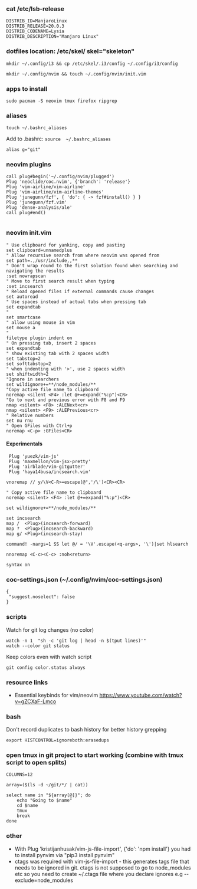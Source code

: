 
### cat /etc/lsb-release
```
DISTRIB_ID=ManjaroLinux
DISTRIB_RELEASE=20.0.3
DISTRIB_CODENAME=Lysia
DISTRIB_DESCRIPTION="Manjaro Linux"
``` 

### dotfiles location: /etc/skel/ skel="skeleton"
`mkdir ~/.config/i3 && cp /etc/skel/.i3/config ~/.config/i3/config`

`mkdir ~/.config/nvim && touch ~/.config/nvim/init.vim`

### apps to install
`sudo pacman -S neovim tmux firefox ripgrep`


### aliases
`touch ~/.bashrc_aliases`

Add to .bashrc: `source  ~/.bashrc_aliases`

```
alias g="git"
```

### neovim plugins
```
call plug#begin('~/.config/nvim/plugged')
Plug 'neoclide/coc.nvim', {'branch': 'release'}
Plug 'vim-airline/vim-airline'
Plug 'vim-airline/vim-airline-themes'
Plug 'junegunn/fzf', { 'do': { -> fzf#install() } }
Plug 'junegunn/fzf.vim'
Plug 'dense-analysis/ale'
call plug#end()
 
```
  
### neovim init.vim
```
" Use clipboard for yanking, copy and pasting
set clipboard=unnamedplus
" Allow recursive search from where neovim was opened from
set path=.,/usr/include,,**
" Don't wrap round to the first solution found when searching and navigating the results
:set nowrapscan
" Move to first search result when typing
:set incsearch
" Reload opened files if external commands cause changes
set autoread
" Use spaces instead of actual tabs when pressing tab
set expandtab
"
set smartcase
" allow using mouse in vim
set mouse a
"
filetype plugin indent on
" On pressing tab, insert 2 spaces
set expandtab
" show existing tab with 2 spaces width
set tabstop=2
set softtabstop=2
" when indenting with '>', use 2 spaces width
set shiftwidth=2
"Ignore in searchers
set wildignore+=**/node_modules/**
"Copy active file name to clipboard                                                                                                                             
noremap <silent <F4> :let @+=expand("%:p")<CR>
"Go to next and previous error with F8 and F9
nmap <silent> <F8> :ALENext<cr>
nmap <silent> <F9> :ALEPrevious<cr>
" Relative numbers
set nu rnu
" Open GFiles with Ctrl+p
noremap <C-p> :GFiles<CR>
```

#### Experimentals
``` 
 Plug 'yuezk/vim-js'                                                                                                                                                              
 Plug 'maxmellon/vim-jsx-pretty'                                                                                                                                                  
 Plug 'airblade/vim-gitgutter'                                                                                                                                                    
 Plug 'haya14busa/incsearch.vim'
 
vnoremap // y/\V<C-R>=escape(@",'/\')<CR><CR>

" Copy active file name to clipboard                                                                                                                                                 
noremap <silent> <F4> :let @+=expand("%:p")<CR>

set wildignore+=**/node_modules/**   

set incsearch
map /  <Plug>(incsearch-forward)                                                                                                                                                     
map ?  <Plug>(incsearch-backward)                                                                                                                                                    
map g/ <Plug>(incsearch-stay) 

command! -nargs=1 SS let @/ = '\V'.escape(<q-args>, '\')|set hlsearch      

nnoremap <C-c><C-c> :noh<return> 

syntax on

```


### coc-settings.json (~/.config/nvim/coc-settings.json)
```
{
 "suggest.noselect": false
}
```


### scripts
Watch for git log changes (no color)
```
watch -n 1  "sh -c 'git log | head -n $(tput lines)'"
watch --color git status
``` 
Keep colors even with watch script
```
git config color.status always
```

### resource links
* Essential keybinds for vim/neovim https://www.youtube.com/watch?v=gZCXaF-Lmco

### bash
Don't record duplicates to bash history for better history grepping
```
export HISTCONTROL=ignoreboth:erasedups
``` 

### open tmux in git project to start working (combine with tmux script to open splits)
```
COLUMNS=12

array=($(ls -d ~/git/*/ | cat))

select name in "${array[@]}"; do
    echo "Going to $name"
    cd $name
    tmux
    break
done
```

### other

* With Plug 'kristijanhusak/vim-js-file-import', {'do': 'npm install'} you had to install pynvim via "pip3 install pynvim"
* ctags was required with vim-js-file-import - this generates tags file that needs to be ignored in git. ctags is not supposed to go to node_modules etc so you need to create ~/.ctags file where you declare ignores e.g --exclude=node_modules


